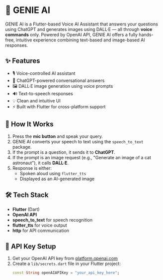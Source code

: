 # 🤖 GENIE AI

GENIE AI is a Flutter-based Voice AI Assistant that answers your questions using ChatGPT and generates images using DALL·E — all through **voice commands** only. Powered by OpenAI API, GENIE AI offers a fully hands-free, intuitive experience combining text-based and image-based AI responses.

## ✨ Features

- 🎙️ Voice-controlled AI assistant
- 🧠 ChatGPT-powered conversational answers
- 🖼️ DALL·E image generation using voice prompts
- 🔊 Text-to-speech responses
- 💡 Clean and intuitive UI
- ⚡ Built with Flutter for cross-platform support

## 🚀 How It Works

1. Press the **mic button** and speak your query.
2. GENIE AI converts your speech to text using the `speech_to_text` package.
3. If the prompt is a question, it sends it to **ChatGPT**.
4. If the prompt is an image request (e.g., "Generate an image of a cat astronaut"), it calls **DALL·E**.
5. Response is either:
   - Spoken aloud using `flutter_tts`
   - Displayed as an AI-generated image

## 🛠️ Tech Stack

- **Flutter** (Dart)
- **OpenAI API**
- **speech_to_text** for speech recognition
- **flutter_tts** for voice output
- **http** for API communication

## 🔐 API Key Setup

1. Get your OpenAI API key from [platform.openai.com](https://platform.openai.com/)
2. Create a `lib/secrets.dart` file in your Flutter project:
   ```dart
   const String openAIAPIKey = "your_api_key_here";
